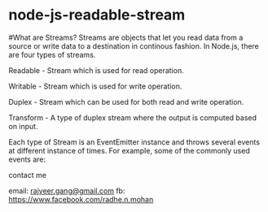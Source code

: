 # node-js-readable-stream


#What are Streams?
Streams are objects that let you read data from a source or write data to a destination in continous fashion. In Node.js, there are four types of streams.

Readable - Stream which is used for read operation.

Writable - Stream which is used for write operation.

Duplex - Stream which can be used for both read and write operation.

Transform - A type of duplex stream where the output is computed based on input.

Each type of Stream is an EventEmitter instance and throws several events at different instance of times. For example, some of the commonly used events are:


contact me

email: rajveer.gang@gmail.com
fb: https://www.facebook.com/radhe.n.mohan
